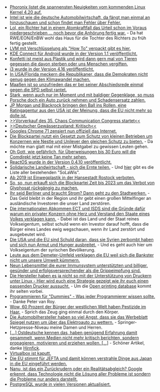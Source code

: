 * [Phoronix listet die spannensten Neuigkeiten vom kommenden Linux Kernel 4.20 auf.](https://www.phoronix.com/scan.php?page=article&item=linux-420-features&num=1)
* [Intel ist wie die deutsche Automobilwirtschaft, da fängt man einmal an hinzuschauen und schon findet man Fehler über Fehler.](https://www.planet3dnow.de/cms/41327-neue-schwachstelle-in-intels-hyper-threading/)
* [Lol, ein Richter hat in einem Atomkraftfall das Urteil schon im Voraus niedergeschrieben ... noch bevor die Anhörung fertig war.](https://blog.fefe.de/?ts=a5219c23) - Da hat RWE/EON/EnBW wohl das Haus für die Tochter des Richters zu früh fertig gestellt.
* [LVM mit Verschlüsselung als "How To" verpackt gibt es hier.](https://opensource.com/article/18/11/manage-storage-lvm)
* [KDE Connect für Android wurde in der Version 1.1 veröffentlicht.](https://nicolasfella.wordpress.com/2018/11/04/kde-connect-new-stuff-0x3/)
* [Konfetti ist meist aus Plastik und wird dann gern mal von Tieren gegessen die davon sterben oder uns Menschen vergiften.](https://www.careelite.de/plastikfreies-konfetti-selber-machen/)
* [i3 wurde in der Version 4.16 veröffentlicht.](https://www.phoronix.com/scan.php?page=news_item&px=i3-Window-Manager-4.16)
* [In USA/Florida meckern die Republikaner, dass die Demokraten nicht genug gegen den Klimawandel machen.](https://blog.fefe.de/?ts=a51ee6d7)
* [Maaßen ist so unzufrieden das er bei seiner Abschiedsrede einmal gegen die SPD selbst rantet.](https://blog.fefe.de/?ts=a51ee38b)
* [Stark, wenn auch nur im Moment und mit baldiger Gegenklage, so muss Porsche doch ein Auto zurück nehmen und Schadensersatz zahlen.](https://blog.fefe.de/?ts=a51e4629)
* [JP Morgan und Blackrock bringen den Ball ins Rollen, eine Ratingagentur aus den USA ist der Meinung, dass die EU nicht mehr so dolle ist.](https://www.neopresse.com/europa/eu-staatsschuldenkrise-hier-legt-eine-bank-den-finger-in-die-wunde/)
* [>>Vorverkauf des 35. Chaos Communication Congress startet<<](https://www.ccc.de/de/updates/2018/vorverkauf-35c3)
* [>>Deutscher Gewässerzustand: Kritisch<<](http://www.sonnenseite.com/de/umwelt/deutscher-gewaesserzustand-kritisch.html)
* [Googles Chrome 71 zensiert nun offiziell das Internet.](https://www.pro-linux.de/news/1/26469/chrome-71-blockiert-irref%C3%BChrende-inhalte.html)
* [Die Blockpartei nutzt ein Gesetzt zum Schutz von kleinen Betrieben um Konzernen wie Nestle und Unilever den gleichen Schutz zu bieten.](https://blog.fefe.de/?ts=a51f5fd5) - Da möchte man glatt mal mit einer Mistgabel zu gewissen Leuten gehen.
* [Oh Gott, wie gefährlich, für Überweisungen bis 30 Euro will die Comdirekt jetzt keine Tan mehr sehen.](https://blog.fefe.de/?ts=a51f6614)
* [ReactOS wurde in der Version 0.4.10 veröffentlicht.](https://www.phoronix.com/scan.php?page=news_item&px=ReactOS-0.4.10-Released)
* [Solidarische Landwirtschaft - sich die Ernte teilen.](https://www.solidarische-landwirtschaft.org) - Und [hier](https://www.solidarische-landwirtschaft.org/index.php?id=273&L=0) gibt es die Liste aller bestehenden "SoLaWis".
* [Ab 2019 ist Einwegplastik in der Hansestadt Rostock verboten.](https://www.careelite.de/rostock-einwegplastik-verbot-2019/)
* [So, so, nun erkauft sich die Blockpartei Zeit bis 2023 um das Verbot von Glyphosat rückgängig zu machen.](http://www.sonnenseite.com/de/politik/schulze-legt-plan-fuer-glyphosat-ausstieg-vor.html)
* [Ihr seid Berliner und braucht Strom? Dann geht zu den Stadtwerken.](https://berlinerstadtwerke.de/) - Das Geld bleibt in der Region und ihr gebt einen großen Mittelfinger an ausländische Investoren die unser Land zerstören.
* [Die internationalen Abkommen ECT und ISDS sind die Gründe dafür warum ein privater Konzern ohne Herz und Verstand den Staate eines Volkes verklagen kann.](https://www.neopresse.com/wirtschaft/ect-gefaehrlicher-als-ttip-und-ceta/) - Dabei ist das Land und der Staat reines Volkseigentum, selbst schuld wenn ein Investor darauf hofft, dass die Bürger eines Landes ewig wegschauen, wenn ihr Land zerstört und ausgebeutet wird.
* [Die USA und die EU sind Schuld daran, dass sie Syrien zerbombt haben und sich nun Armut und Hunger ausbreitet.](https://www.neopresse.com/politik/die-plaene-fuer-die-zerschlagung-syriens-wurden-in-der-eu-entwickelt/) - Und es geht auch hier um Volkseigentum der syrischen Bevölkerung.
* [Leute aus dem Demeter-Umfeld verklagen die EU weil sich die Bankster nicht um unsere Umwelt kümmern.](https://netzfrauen.org/2018/11/07/klimawandel-4/)
* [Neun Lebensmittel die eurer Immunsystem unterstützten und billiger, gesünder und erfolgsversprechender als die Grippeimpfung sind.](https://www.smarticular.net/grippeschutz-natuerlich-knoblauch-ingwer-kurkuma-chili-impfung/)
* [Die Hersteller haben es ja nicht so mit der Unterstützung von Druckern unter Linux - Hier wird euch eine Strategie gezeigt wie ihr euch einen passenden Drucker aussucht.](https://opensource.com/article/18/11/choosing-printer-linux) - Um die [Open printing database](http://www.openprinting.org/printers) kommt ihr selten vorbei.
* [Programmieren für "Dummies" - Was jeder Programmierer wissen sollte.](https://www.info.ucl.ac.be/~pvr/VanRoyChapter.pdf) - Danke Peter van Roy.
* [Wow, 60 Prozent der Bürger der westlichen Welt haben Pestizide im Haar.](http://www.sonnenseite.com/de/umwelt/erster-europaeischer-haar-test-hormonveraendernde-pestizide-im-koerper-jeder-zweiten-person.html) - Sprich das Zeug ging einmal durch den Körper.
* [Die Automobilhersteller haben so viel Angst, dass sie das Werbeblatt Spiegel nutzen um über das Elektroauto zu wettern.](http://www.sonnenseite.com/de/mobilitaet/die-auto-lobby-verbreitet-zweifel-am-elektroauto.html) - Springer-Hetzpresse-Niveau meine Damen und Herren.
* [[...] Ostdeutsche kennen das, haben genügend Erfahrung damit gesammelt, wenn Medien nicht mehr kritisch berichten, sondern propagieren, motivieren und erziehen wollen. [...]](https://www.nzz.ch/feuilleton/alles-beginnt-mit-herkunft-weshalb-ostdeutschland-sich-zur-provokation-entwickelt-ld.1415437) - Schöner Artikel, danke [Hirnfick](https://tuxproject.de/blog/2018/11/liegengebliebenes-vom-7-november-2018/).
* [Virtualbox ist kaputt.](https://blog.fefe.de/?ts=a51ad1d7)
* [Die EU stimmt für JEFTA und damit können verstrahle Dinge aus Japan in die EU eingeführt werden.](https://netzfrauen.org/2018/11/08/trade-deal-2/)
* [Nanu, ist das ein Zurückrudern oder ein Realitätsabgleich? Google erkennt, dass Technologie nicht die Lösung aller Probleme ist sondern die Probleme nur anders darstellt.](https://blog.fefe.de/?ts=a51a4e4d)
* [PostgreSQL wurde in vielen Versionen aktualisiert.](https://lwn.net/Articles/771145)
